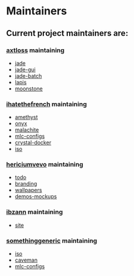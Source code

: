 <h1> Maintainers</h1>
<h2> Current project maintainers are: </h2>
<h3><a href="https://github.com/axtloss">axtloss</a> maintaining<br></h3>
<ul>
<li><a href="https://github.com/crystal-linux/jade">jade</a><br>
<li><a href="https://github.com/crystal-linux/jade-gui">jade-gui</a><br>
<li><a href="https://github.com/crystal-linux/jade-batch">jade-batch</a><br>
<li><a href="https://github.com/crystal-linux/lapis">lapis</a><br>
<li><a href="https://github.com/crystal-linux/moonstone">moonstone</a><br>
</ul>

<h3><a href="https://github.com/ihatethefench">ihatethefrench</a> maintaining<br></h3>
<ul>
<li><a href="https://github.com/crystal-linux/amethyst">amethyst</a><br>
<li><a href="https://github.com/crystal-linux/onyx">onyx</a><br>
<li><a href="https://github.com/crystal-linux/malachite">malachite</a><br>
<li><a href="https://github.com/crystal-linux/mlc-configs">mlc-configs</a><br>
<li><a href="https://github.com/crystal-linux/crystal-docker">crystal-docker</a><br>
<li><a href="https://github.com/crystal-linux/iso">iso</a><br>
</ul>

<h3><a href="https://github.com/hericiumvevo">hericiumvevo</a> maintaining<br></h3>
<ul>
<li><a href="https://github.com/crystal-linux/todo">todo</a><br>
<li><a href="https://github.com/crystal-linux/branding">branding</a><br>
<li><a href="https://github.com/crystal-linux/wallpapers">wallpapers</a><br>
<li><a href="https://github.com/crystal-linux/demos-mockups">demos-mockups</a><br>
</ul>

<h3><a href="https://github.com/ibzann">ibzann</a> maintaining<br></h3>
<ul>
<li><a href="https://github.com/crystal-linux/site">site</a><br>
</ul>

<h3><a href="https://github.com/somethinggeneric">somethinggeneric</a> 
maintaining<br></h3>
<ul>
<li><a href="https://github.com/crystal-linux/iso">iso</a><br>
<li><a href="https://github.com/crystal-linux/caveman">caveman</a>
 <li><a href="https://github.com/crystal-linux/mlc-configs">mlc-configs</a>
